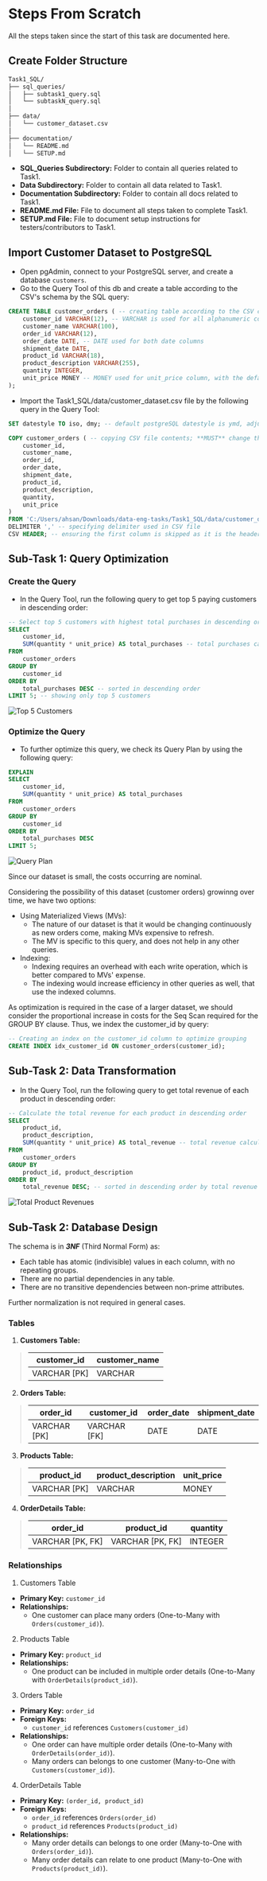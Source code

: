# Steps From Scratch
All the steps taken since the start of this task are documented here.

## Create Folder Structure

``` markdown
Task1_SQL/
├── sql_queries/
│   ├── subtask1_query.sql
│   └── subtaskN_query.sql
│
├── data/
│   └── customer_dataset.csv
│
├── documentation/
│   └── README.md
│   └── SETUP.md
``` 

- **SQL_Queries Subdirectory:** Folder to contain all queries related to Task1.
- **Data Subdirectory:** Folder to contain all data related to Task1.
- **Documentation Subdirectory:** Folder to contain all docs related to Task1.
- **README.md File:** File to document all steps taken to complete Task1.
- **SETUP.md File:** File to document setup instructions for testers/contributors to Task1.

## Import Customer Dataset to PostgreSQL

- Open pgAdmin, connect to your PostgreSQL server, and create a database ```customers```.
- Go to the Query Tool of this db and create a table according to the CSV's schema by the SQL query:

```sql
CREATE TABLE customer_orders ( -- creating table according to the CSV columns
    customer_id VARCHAR(12), -- VARCHAR is used for all alphanumeric columns
    customer_name VARCHAR(100),
    order_id VARCHAR(12),
    order_date DATE, -- DATE used for both date columns
    shipment_date DATE,
    product_id VARCHAR(18),
    product_description VARCHAR(255),
    quantity INTEGER,
    unit_price MONEY -- MONEY used for unit_price column, with the default currency set to $ (can be changed if needed)
);
```

- Import the Task1_SQL/data/customer_dataset.csv file by the following query in the Query Tool:

```sql
SET datestyle TO iso, dmy; -- default postgreSQL datestyle is ymd, adjusting it according to the CSV file

COPY customer_orders ( -- copying CSV file contents; **MUST** change the path according to your PC when testing
    customer_id,
    customer_name,
    order_id,
    order_date,
    shipment_date,
    product_id,
    product_description,
    quantity,
    unit_price
)
FROM 'C:/Users/ahsan/Downloads/data-eng-tasks/Task1_SQL/data/customer_dataset.csv'
DELIMITER ',' -- specifying delimiter used in CSV file
CSV HEADER; -- ensuring the first column is skipped as it is the header
```

## Sub-Task 1: Query Optimization

### Create the Query

- In the Query Tool, run the following query to get top 5 paying customers in descending order:

```sql
-- Select top 5 customers with highest total purchases in descending order
SELECT
    customer_id,
    SUM(quantity * unit_price) AS total_purchases -- total purchases calculated
FROM
    customer_orders
GROUP BY
    customer_id
ORDER BY
    total_purchases DESC -- sorted in descending order
LIMIT 5; -- showing only top 5 customers
```

![Top 5 Customers](top-5-customers.png)

### Optimize the Query 

- To further optimize this query, we check its Query Plan by using the following query:

```sql
EXPLAIN
SELECT
    customer_id,
    SUM(quantity * unit_price) AS total_purchases
FROM
    customer_orders
GROUP BY
    customer_id
ORDER BY
    total_purchases DESC
LIMIT 5;
```

![Query Plan](query-plan.png)

Since our dataset is small, the costs occurring are nominal. 

Considering the possibility of this dataset (customer orders) growinng over time, we have two options: 
- Using Materialized Views (MVs):
    - The nature of our dataset is that it would be changing continuously as new orders come, making MVs expensive to refresh.
    - The MV is specific to this query, and does not help in any other queries.
- Indexing:
    - Indexing requires an overhead with each write operation, which is better compared to MVs' expense.
    - The indexing would increase efficiency in other queries as well, that use the indexed columns.

As optimization is required in the case of a larger dataset, we should consider the proportional increase in costs for the Seq Scan required for the GROUP BY clause. Thus, we index the customer_id by query:

```sql
-- Creating an index on the customer_id column to optimize grouping
CREATE INDEX idx_customer_id ON customer_orders(customer_id);
```

## Sub-Task 2: Data Transformation

- In the Query Tool, run the following query to get total revenue of each product in descending order:

```sql
-- Calculate the total revenue for each product in descending order
SELECT
    product_id,
    product_description,
    SUM(quantity * unit_price) AS total_revenue -- total revenue calculated
FROM
    customer_orders
GROUP BY
    product_id, product_description
ORDER BY
    total_revenue DESC; -- sorted in descending order by total revenue
```

![Total Product Revenues](total-product-revenues.png)

## Sub-Task 2: Database Design

The schema is in ***3NF*** (Third Normal Form) as:
- Each table has atomic (indivisible) values in each column, with no repeating groups.
- There are no partial dependencies in any table.
- There are no transitive dependencies between non-prime attributes.

Further normalization is not required in general cases.

### Tables

1. **Customers Table:**

> | customer_id | customer_name        |
> |-------------|----------------------|
> | VARCHAR [PK]| VARCHAR              |

2. **Orders Table:**

> | order_id | customer_id | order_date | shipment_date |
> |----------|-------------|------------|---------------|
> | VARCHAR [PK] | VARCHAR [FK] | DATE     | DATE          |

3. **Products Table:**

> | product_id | product_description | unit_price |
> |------------|----------------------|------------|
> | VARCHAR [PK] | VARCHAR             | MONEY |

4. **OrderDetails Table:**

> | order_id | product_id | quantity |
> |----------|------------|----------|
> | VARCHAR [PK, FK] | VARCHAR [PK, FK] | INTEGER  |

### Relationships

1. Customers Table
- **Primary Key:** `customer_id`
- **Relationships:**
  - One customer can place many orders (One-to-Many with `Orders(customer_id)`).

2.  Products Table
- **Primary Key:** `product_id`
- **Relationships:**
  - One product can be included in multiple order details (One-to-Many with `OrderDetails(product_id)`).

3.  Orders Table
- **Primary Key:** `order_id`
- **Foreign Keys:**
  - `customer_id` references `Customers(customer_id)`
- **Relationships:**
  - One order can have multiple order details (One-to-Many with `OrderDetails(order_id)`).
  - Many orders can belongs to one customer (Many-to-One with `Customers(customer_id)`).

4.  OrderDetails Table
- **Primary Key:** `(order_id, product_id)`
- **Foreign Keys:**
  - `order_id` references `Orders(order_id)`
  - `product_id` references `Products(product_id)`
- **Relationships:**
  - Many order details can belongs to one order (Many-to-One with `Orders(order_id)`).
  - Many order details can relate to one product (Many-to-One with `Products(product_id)`).
